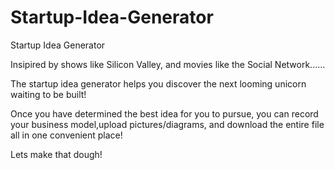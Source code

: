 # Startup-Idea-Generator


Startup Idea Generator

Insipired by shows like Silicon Valley, and movies like the Social Network......

The startup idea generator helps you discover the next looming unicorn waiting to be built!

Once you have determined the best idea for you to pursue, you can record your business model,upload pictures/diagrams, and download the entire file all in one convenient place!

Lets make that dough!
